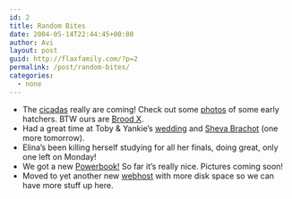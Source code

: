 ```yaml
---
id: 2
title: Random Bites
date: 2004-05-14T22:44:45+00:00
author: Avi
layout: post
guid: http://flaxfamily.com/?p=2
permalink: /post/random-bites/
categories:
  - none
---
```

  * The [cicadas](http://en.wikipedia.org/wiki/Cicada) really are coming! Check out some [photos](gallery.php?galleryurl=galleries/2004/may14cicadas/index.html) of some early hatchers. BTW ours are [Brood X](http://en.wikipedia.org/wiki/Brood_X).
  * Had a great time at Toby & Yankie&#8217;s [wedding](gallery.php?galleryurl=galleries/2004/tobyandyankie/index.html) and [Sheva Brachot](gallery.php?galleryurl=galleries/2004/may12shevabrachot/index.html) (one more tomorrow).
  * Elina&#8217;s been killing herself studying for all her finals, doing great, only one left on Monday!
  * We got a new [Powerbook!](http://www.apple.com/powerbook/) So far it&#8217;s really nice. Pictures coming soon!
  * Moved to yet another new [webhost](http://www.totalchoicehosting.com/) with more disk space so we can have more stuff up here.